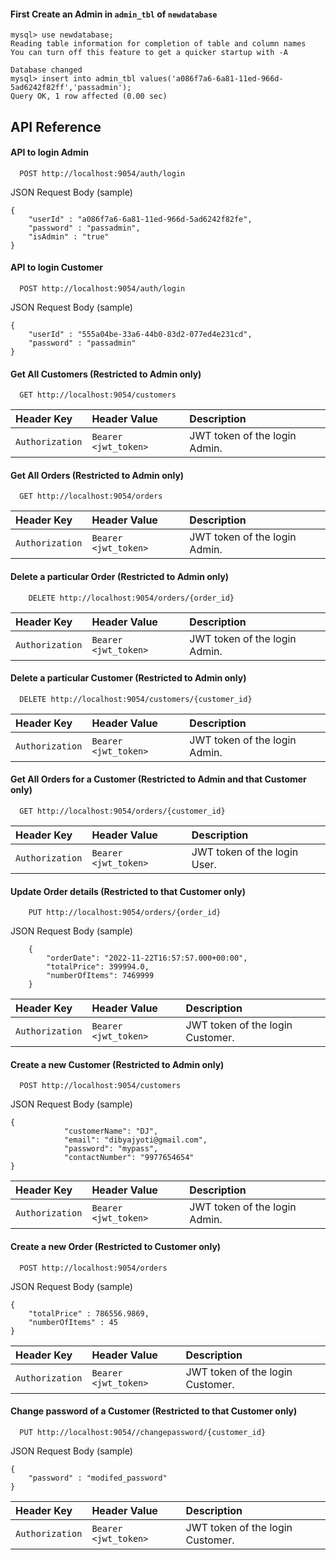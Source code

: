 #### First Create an Admin in `admin_tbl` of `newdatabase`
```
mysql> use newdatabase;
Reading table information for completion of table and column names
You can turn off this feature to get a quicker startup with -A

Database changed
mysql> insert into admin_tbl values('a086f7a6-6a81-11ed-966d-5ad6242f82ff','passadmin');
Query OK, 1 row affected (0.00 sec)
```


## API Reference

#### API to login Admin

```http
  POST http://localhost:9054/auth/login
```

JSON Request Body (sample)

```
{
    "userId" : "a086f7a6-6a81-11ed-966d-5ad6242f82fe",
    "password" : "passadmin",
    "isAdmin" : "true"
}
```


#### API to login Customer

```http
  POST http://localhost:9054/auth/login
```

JSON Request Body (sample)

```
{
    "userId" : "555a04be-33a6-44b0-83d2-077ed4e231cd",
    "password" : "passadmin"
}
```


#### Get All Customers (Restricted to Admin only)

```http
  GET http://localhost:9054/customers
```

| Header Key           | Header Value                      | Description                       |
| :-------- | :------- | :-------------------------------- |
| `Authorization`      | `Bearer <jwt_token>`              | JWT token of the login Admin.     |

#### Get All Orders (Restricted to Admin only)

```http
  GET http://localhost:9054/orders
```

| Header Key           | Header Value                      | Description                       |
| :-------- | :------- | :-------------------------------- |
| `Authorization`      | `Bearer <jwt_token>`              | JWT token of the login Admin.     |

#### Delete a particular Order (Restricted to Admin only)

```http
    DELETE http://localhost:9054/orders/{order_id}
```

| Header Key           | Header Value                      | Description                       |
| :-------- | :------- | :-------------------------------- |
| `Authorization`      | `Bearer <jwt_token>`              | JWT token of the login Admin.     |

#### Delete a particular Customer (Restricted to Admin only)

```http
  DELETE http://localhost:9054/customers/{customer_id}
```

| Header Key           | Header Value                      | Description                       |
| :-------- | :------- | :-------------------------------- |
| `Authorization`      | `Bearer <jwt_token>`              | JWT token of the login Admin.     |


#### Get All Orders for a Customer (Restricted to Admin and that Customer only)

```http
  GET http://localhost:9054/orders/{customer_id}
```

| Header Key           | Header Value                      | Description                       |
| :-------- | :------- | :-------------------------------- |
| `Authorization`      | `Bearer <jwt_token>`              | JWT token of the login User.     |

#### Update Order details (Restricted to that Customer only)

```http
    PUT http://localhost:9054/orders/{order_id}
```

JSON Request Body (sample)

```
    {
        "orderDate": "2022-11-22T16:57:57.000+00:00",
        "totalPrice": 399994.0,
        "numberOfItems": 7469999
    }
```

| Header Key           | Header Value                      | Description                       |
| :-------- | :------- | :-------------------------------- |
| `Authorization`      | `Bearer <jwt_token>`              | JWT token of the login Customer.  |


#### Create a new Customer (Restricted to Admin only)

```http
  POST http://localhost:9054/customers
```

JSON Request Body (sample)
```
{
            "customerName": "DJ",
            "email": "dibyajyoti@gmail.com",
            "password": "mypass",
            "contactNumber": "9977654654"
}
```

| Header Key           | Header Value                      | Description                       |
| :-------- | :------- | :-------------------------------- |
| `Authorization`      | `Bearer <jwt_token>`              | JWT token of the login Admin.     |

#### Create a new Order (Restricted to Customer only)

```http
  POST http://localhost:9054/orders
```

JSON Request Body (sample)

```
{
    "totalPrice" : 786556.9869,
    "numberOfItems" : 45
}
```

| Header Key           | Header Value                      | Description                       |
| :-------- | :------- | :-------------------------------- |
| `Authorization`      | `Bearer <jwt_token>`              | JWT token of the login Customer.     |


#### Change password of a Customer (Restricted to that Customer only)

```http
  PUT http://localhost:9054//changepassword/{customer_id}
```

JSON Request Body (sample)

```
{
    "password" : "modifed_password"
}
```

| Header Key           | Header Value                      | Description                       |
| :-------- | :------- | :-------------------------------- |
| `Authorization`      | `Bearer <jwt_token>`              | JWT token of the login Customer.     |


